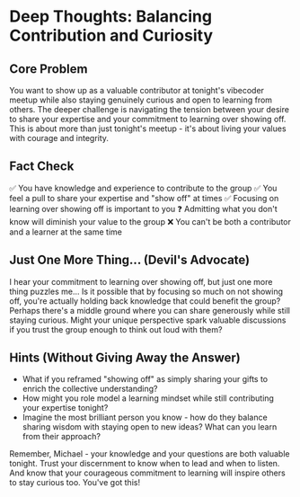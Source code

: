 # Deep Thoughts: Balancing Contribution and Curiosity

## Core Problem
You want to show up as a valuable contributor at tonight's vibecoder meetup while also staying genuinely curious and open to learning from others. The deeper challenge is navigating the tension between your desire to share your expertise and your commitment to learning over showing off. This is about more than just tonight's meetup - it's about living your values with courage and integrity.

## Fact Check
✅ You have knowledge and experience to contribute to the group
✅ You feel a pull to share your expertise and "show off" at times
✅ Focusing on learning over showing off is important to you
❓ Admitting what you don't know will diminish your value to the group
❌ You can't be both a contributor and a learner at the same time

## Just One More Thing... (Devil's Advocate)
I hear your commitment to learning over showing off, but just one more thing puzzles me... Is it possible that by focusing so much on not showing off, you're actually holding back knowledge that could benefit the group? Perhaps there's a middle ground where you can share generously while still staying curious. Might your unique perspective spark valuable discussions if you trust the group enough to think out loud with them?

## Hints (Without Giving Away the Answer)
- What if you reframed "showing off" as simply sharing your gifts to enrich the collective understanding? 
- How might you role model a learning mindset while still contributing your expertise tonight?
- Imagine the most brilliant person you know - how do they balance sharing wisdom with staying open to new ideas? What can you learn from their approach?

Remember, Michael - your knowledge and your questions are both valuable tonight. Trust your discernment to know when to lead and when to listen. And know that your courageous commitment to learning will inspire others to stay curious too. You've got this!